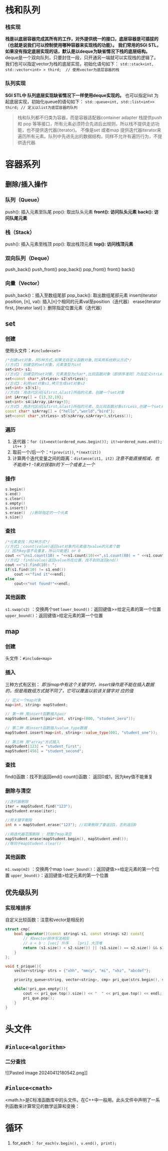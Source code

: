 # 栈和队列
### 栈实现
**栈是以底层容器完成其所有的工作，对外提供统一的接口，底层容器是可插拔的（也就是说我们可以控制使用哪种容器来实现栈的功能）。**
**我们常用的SGI STL，如果没有指定底层实现的话，默认是以deque为缺省情况下栈的底层结构。** deque是一个双向队列，只要封住一段，只开通另一端就可以实现栈的逻辑了。
 我们也可以指定vector为栈的底层实现，初始化语句如下：
`std::stack<int, std::vector<int> > third;  // 使用vector为底层容器的栈`

### 队列实现
**SGI STL中 队列底层实现缺省情况下一样使用deque实现的。**
也可以指定list 为起底层实现，初始化queue的语句如下：
`std::queue<int, std::list<int>> third; // 定义以list为底层容器的队列`

> 栈和队列都不归类为容器，而是容器适配器container adapter
> 栈提供push 和 pop 等等接口，所有元素必须符合先进后出规则，所以栈不提供走访功能，也不提供迭代器(iterator)。 不像是set 或者map 提供迭代器iterator来遍历所有元素。队列中先进先出的数据结构，同样不允许有遍历行为，不提供迭代器.


# 容器系列

## 删除/插入操作
### 队列（Queue）
push(): 插入元素至队尾
pop(): 取出队头元素
**front(): 访问队头元素**
**back(): 访问队尾元素**
### 栈（Stack）
push(): 插入元素至栈顶
pop(): 取出栈顶元素
**top(): 访问栈顶元素**
### 双向队列（Deque）
push_back()
push_front()
pop_back()
pop_front()
front()
back()
### 向量（Vector）
push_back()：插入至数组尾部
pop_back(): 取出数组尾部元素
insert(iterator position, [n], val): 插入[n]个相同的元素val至position（迭代器）
erase(iterator first, [iterator last] ): 删除指定位置元素（迭代器）

## set
### 创建
使用头文件：`#include<set>`
```cpp
/*创建set对象，共5种方式,如果无自定义函数对象,则采用系统默认方式*/
//方式1：创建空的set对象，元素类型为int
set<int> s1;
//方式2：创建空的set对象，元素类型为char*,比较函数对象（即排序准则）为自定义strLess
set<const char*,strLess> s2(strLess);
//方式3：利用set对象s1,拷贝生成set对象s2
set<int> s3(s1);
//方式4：用迭代区间[&first,&last]所指的元素，创建一个set对象
int iArray[] = {13,32,19};
set<int> s4(iArray,iArray+3);
//方式5：用迭代区间[&first,&last]所指的元素，及比较函数对象strLess,创建一个set对象
const char* szArray[] = {"hello","world","bird"};
set<const char*,strLess> s5(szArray,szArray+3,strLess());
```
### 遍历
1. 迭代器：`for (it=next(ordered_nums.begin()); it!=ordered_nums.end(); it++ )`
2. 取前一个/后一个：`*(prev(it))`, `*(next(it))`
3. 计算两个迭代变量之间的距离：`distance(it1, it2)`
	*注意不能直接相减，也不能用+1 -1来对获取it的下一个或者上一个*
### 操作
```cpp
s.begin()
s.end()
s.clear()
s.empty()
s.insert()
s.erase()  //删除指定的一个元素
s.size() 
```

### 查找
```cpp
/*元素查找：共2种方式*/
//方式1：count(value)返回set对象内元素值为value的元素个数
// 因为key值不会重复，所以只能是1 or 0
cout <<"\ns1.count(10) = "<<s1.count(10)<<",s1.count(80) = " <<s1.count(80)<<endl;
//方式2：find(value)返回value所在位置，找不到则返回end()
cout <<"s1.find(10): ";
if(s1.find(10) != s1.end())
	cout <<"find it"<<endl;
else
	cout<<"not found!"<<endl;

```

### 其他函数
`s1.swap(s2)` ：交换两个set
`lower_bound()`：返回键值>=给定元素的第一个位置
`upper_bound()`：返回键值>给定元素的第一个位置
## map
### 创建
头文件：`#include<map>`

### 插入
三种方式有区别： *即当map中有这个关键字时，insert操作是不能在插入数据的，但是用数组方式就不同了，它可以覆盖以前该关键字对 应的值*

```cpp
// 定义一个map对象
map<int, string> mapStudent;
 
// 第一种 用insert函數插入pair
mapStudent.insert(pair<int, string>(000, "student_zero"));
 
// 第二种 用insert函数插入value_type数据
mapStudent.insert(map<int, string>::value_type(001, "student_one"));
 
// 第三种 用"array"方式插入
mapStudent[123] = "student_first";
mapStudent[456] = "student_second";
```

### 查找
find()函数：找不到返回end()
count()函数： 返回0或1，因为key值不能重复


### 删除与清空
```cpp
//迭代器刪除
iter = mapStudent.find("123");
mapStudent.erase(iter);
 
//用关键字刪除
int n = mapStudent.erase("123"); //如果刪除了會返回1，否則返回0
 
//用迭代器范围刪除 : 把整个map清空
mapStudent.erase(mapStudent.begin(), mapStudent.end());
//等同于mapStudent.clear()
```

### 其他函数
`m1.swap(m2)` ：交换两个map
`lower_bound()`：返回键值>=给定元素的第一个位置
`upper_bound()`：返回键值>给定元素的第一个位置

## 优先级队列

### 实现堆排序
自定义比较函数：注意和vector是相反的
```cpp
struct cmp{
    bool operator()(const string& s1, const string& s2) const{
        // 和vector排序写法相反
        // a < b : [vec] 升序    [pri] 大顶堆
        return (s1.size() < s2.size()) || (s1.size() == s2.size() && s1 > s2);
    }
};

void t_prique(){
    vector<string> strs = {"xhh", "mmcy", "mi", "xhz", "abcdef"};

    priority_queue<string, vector<string>, cmp> pri_que(strs.begin(), strs.end());

    while(!pri_que.empty()){
        cout << pri_que.top().size() << "  " << pri_que.top() << endl;
        pri_que.pop();
    }
}

```

# 头文件
## `#inluce<algorithm>`

### 二分查找
![[Pasted image 20240412180542.png]]

## `#inluce<cmath>`
<math.h>是C标准函数库中的头文件。在C++中一般用<cmath>。此头文件中声明了一系列函数来计算常见的数学运算和变换：






# 循环
1.  for_each： `for_each(v.begin(), v.end(), print);`
